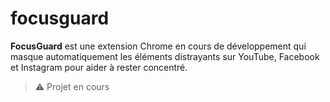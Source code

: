 # focusguard

**FocusGuard** est une extension Chrome en cours de développement qui masque automatiquement les éléments distrayants sur YouTube, Facebook et Instagram pour aider à rester concentré.

> ⚠️ Projet en cours

